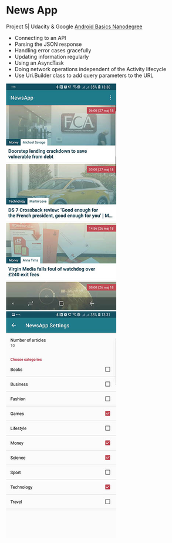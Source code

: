 # News App
Project 5| Udacity &amp; Google [Android Basics Nanodegree](https://eu.udacity.com/course/android-basics-nanodegree-by-google--nd803)

* Connecting to an API
* Parsing the JSON response
* Handling error cases gracefully
* Updating information regularly
* Using an AsyncTask
* Doing network operations independent of the Activity lifecycle
* Use Uri.Builder class to add query parameters to the URL

![Alt text](/screenshots/screenshot_01.jpg?raw=true "News app - screenshot 1") ![Alt text](/screenshots/screenshot_02.jpg?raw=true "News app - screenshot 2")
